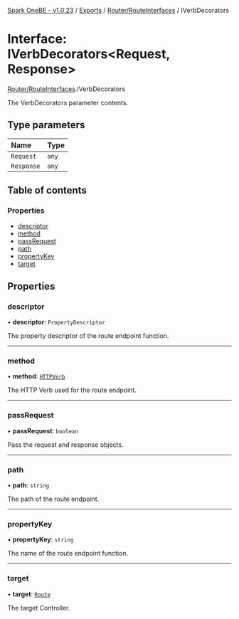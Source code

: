 [Spark OneBE - v1.0.23](../README.md) / [Exports](../modules.md) / [Router/RouteInterfaces](../modules/Router_RouteInterfaces.md) / IVerbDecorators

# Interface: IVerbDecorators<Request, Response\>

[Router/RouteInterfaces](../modules/Router_RouteInterfaces.md).IVerbDecorators

The VerbDecorators parameter contents.

## Type parameters

| Name | Type |
| :------ | :------ |
| `Request` | `any` |
| `Response` | `any` |

## Table of contents

### Properties

- [descriptor](Router_RouteInterfaces.IVerbDecorators.md#descriptor)
- [method](Router_RouteInterfaces.IVerbDecorators.md#method)
- [passRequest](Router_RouteInterfaces.IVerbDecorators.md#passrequest)
- [path](Router_RouteInterfaces.IVerbDecorators.md#path)
- [propertyKey](Router_RouteInterfaces.IVerbDecorators.md#propertykey)
- [target](Router_RouteInterfaces.IVerbDecorators.md#target)

## Properties

### descriptor

• **descriptor**: `PropertyDescriptor`

The property descriptor of the route endpoint function.

___

### method

• **method**: [`HTTPVerb`](../enums/HTTP_HTTPVerb.HTTPVerb.md)

The HTTP Verb used for the route endpoint.

___

### passRequest

• **passRequest**: `boolean`

Pass the request and response objects.

___

### path

• **path**: `string`

The path of the route endpoint.

___

### propertyKey

• **propertyKey**: `string`

The name of the route endpoint function.

___

### target

• **target**: [`Route`](../classes/Router_Route.Route.md)

The target Controller.
